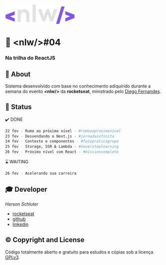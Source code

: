 <img src="/public/logo-nlw.svg" alt="Logo nlw" />

# :rocket: &lt;nlw/&gt;#04
### Na trilha do ReactJS

## :bookmark_tabs: About
Sistema desenvolvido com base no conhecimento adiquirido durante a semana do evento **&lt;nlw/&gt;** da **rocketseat**, ministrado pelo [Diego Fernandes](https://github.com/diego3g).

## :ticket: Status
:heavy_check_mark: DONE
```bash
22 fev - Rumo ao próximo nível - #rumoaoproximonivel
23 fev - Desvendando o Next.js - #jornadainfinita
24 fev - Contexto e componentes - #focopraticagrupo
25 fev - Storage, SSR & Lambda - #neverstoplearning
26 fev - Próximo nível com React - #missioncomplete
```
:hourglass: WAITING
```bash
26 fev - Acelerando sua carreira
```

## :mortar_board: Developer

*Herson Schluter*
- [rocketseat](https://app.rocketseat.com.br/me/herson-schluter)
- [github](https://github.com/schluters)
- [linkedin](https://www.linkedin.com/in/herson-schluter-3b664937/)


## :copyright: Copyright and License

Código totalmente aberto e gratuito para estudos e cópias sob a licença [GPLv3](https://www.gnu.org/licenses/gpl-3.0.pt-br.html).
